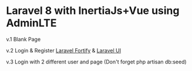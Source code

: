 # Laravel 8 with InertiaJs+Vue using AdminLTE

v.1 Blank Page

v.2 Login & Register [Laravel Fortify](https://github.com/laravel/fortify) & [Laravel UI](https://github.com/laravel/ui) 

v.3 Login with 2 different user and page (Don't forget php artisan db:seed)
